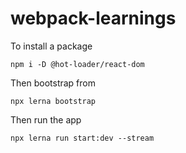 # webpack-learnings

To install a package 

`npm i -D @hot-loader/react-dom`

Then bootstrap from 

`npx lerna bootstrap`

Then run the app

`npx lerna run start:dev --stream`
